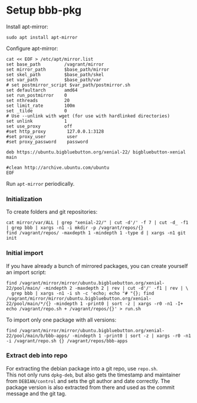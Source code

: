 # Setup bbb-pkg

Install apt-mirror:
```
sudo apt install apt-mirror
```

Configure apt-mirror:
```
cat << EOF > /etc/apt/mirror.list
set base_path         /vagrant/mirror
set mirror_path       $base_path/mirror
set skel_path         $base_path/skel
set var_path          $base_path/var
# set postmirror_script $var_path/postmirror.sh
set defaultarch       amd64
set run_postmirror    0
set nthreads          20
set limit_rate        100m
set _tilde            0
# Use --unlink with wget (for use with hardlinked directories)
set unlink            1
set use_proxy         off
#set http_proxy        127.0.0.1:3128
#set proxy_user        user
#set proxy_password    password

deb https://ubuntu.bigbluebutton.org/xenial-22/ bigbluebutton-xenial main

#clean http://archive.ubuntu.com/ubuntu
EOF
```

Run `apt-mirror` periodically.

### Initialization
To create folders and git repositories:
```
cat mirror/var/ALL | grep "xenial-22/" | cut -d'/' -f 7 | cut -d_ -f1 | grep bbb | xargs -n1 -i mkdir -p /vagrant/repos/{}
find /vagrant/repos/ -maxdepth 1 -mindepth 1 -type d | xargs -n1 git init
```

### Initial import
If you have already a bunch of mirrored packages, you can create yourself an import script:
```
find /vagrant/mirror/mirror/ubuntu.bigbluebutton.org/xenial-22/pool/main/ -mindepth 2 -maxdepth 2 | rev | cut -d'/' -f1 | rev | \
  grep bbb | xargs -n1 -i sh -c 'echo; echo "# "{}; find /vagrant/mirror/mirror/ubuntu.bigbluebutton.org/xenial-22/pool/main/*/{} -mindepth 1 -print0 | sort -z | xargs -r0 -n1 -I+ echo /vagrant/repo.sh + /vagrant/repos/{}' > run.sh
```

To import only one package with all versions: 
```
find /vagrant/mirror/mirror/ubuntu.bigbluebutton.org/xenial-22/pool/main/b/bbb-apps/ -mindepth 1 -print0 | sort -z | xargs -r0 -n1 -i /vagrant/repo.sh {} /vagrant/repos/bbb-apps
```

### Extract deb into repo
For extracting the debian package into a git repo, use `repo.sh`.  
This not only runs `dpkg-deb`, but also gets the timestamp and maintainer from `DEBIAN/control` and sets the git author and date correctly. The package version is also extracted from there and used as the commit message and the git tag.

